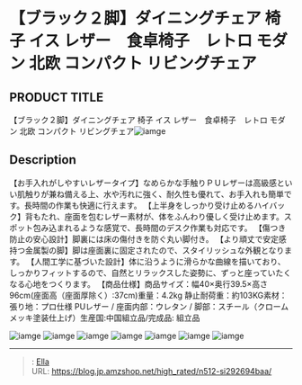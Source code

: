 # 【ブラック２脚】ダイニングチェア 椅子 イス レザー　食卓椅子　レトロ モダン 北欧 コンパクト リビングチェア


## PRODUCT TITLE 

【ブラック２脚】ダイニングチェア 椅子 イス レザー　食卓椅子　レトロ モダン 北欧 コンパクト リビングチェア![iamge](https://b2bfiles1.gigab2b.cn/image/wkseller/301/PP033340/20191128_ae41c5ae4a01dc744cc532e866255e9c.jpg)

## Description

【お手入れがしやすいレザータイプ】なめらかな手触りＰＵレザーは高級感といい肌触りが兼ね備える上、水や汚れに強く、耐久性も優れて、お手入れも簡単です。長時間の作業も快適に行えます。
【上半身をしっかり受け止めるハイバック】背もたれ、座面を包むレザー素材が、体をふんわり優しく受け止めます。スポット包み込まれるような感覚で、長時間のデスク作業も対応です。
【傷つき防止の安心設計】脚裏には床の傷付きを防ぐ丸い脚付き。
【より頑丈で安定感持つ金属製の脚】脚は座面裏に固定されたので、スタイリッシュな外観となります。
【人間工学に基づいた設計】体に沿うように滑らかな曲線を描いており、しっかりフィットするので、自然とリラックスした姿勢に、ずっと座っていたくなる心地をつくります。
【商品仕様】商品サイズ：幅40×奥行39.5×高さ96cm(座面高（座面厚除く）:37cm)重量：4.2kg 静止耐荷重：約103KG素材：張り地：プロ仕様 PUレザー / 座面内部：ウレタン / 脚部：スチール（クロームメッキ塗装仕上げ）生産国:中国組立品/完成品: 組立品




![iamge](https://b2bfiles1.gigab2b.cn/image/wkseller/301/PP033340/20191128_0cba2f60d948443475f763a0d6cbe1aa.jpg)
![iamge](https://b2bfiles1.gigab2b.cn/image/wkseller/301/PP033340/20191128_511eecfcfde63dfe03ac85cb2871f7a8.jpg)
![iamge](https://b2bfiles1.gigab2b.cn/image/wkseller/301/PP033340/20191128_bf1e8484ff8cd09b07f83b415040ff1b.jpg)
![iamge](https://b2bfiles1.gigab2b.cn/image/wkseller/301/PP033340/20191128_d5cc5383fb4c7d9c53c2718007f77701.jpg)
![iamge](https://b2bfiles1.gigab2b.cn/image/wkseller/301/PP033340/20191128_f370509655ce5ed4ca4080039c3a746c.jpg)
![iamge](https://b2bfiles1.gigab2b.cn/image/wkseller/301/PP033340/20191128_fd4f95e46d4dbd6075a65b04568dc346.jpg)
![iamge](https://b2bfiles1.gigab2b.cn/image/wkseller/301/PP033340/20200302_dfa0608dcbf80fb701b5890dda01fda0.jpg)


---

> : [Ella](https://blog.jp.amzshop.net/)  
> URL: https://blog.jp.amzshop.net/high_rated/n512-si292694baa/  

